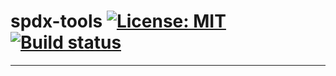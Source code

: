 # spdx-tools [![License: MIT](https://img.shields.io/badge/License-MIT-yellow.svg)](https://opensource.org/licenses/MIT) [![Build status](https://github.com/shayne-fletcher/spdx-tools/actions/workflows/ci.yml/badge.svg)](https://github.com/shayne-fletcher/spdx-tools/actions)

---
